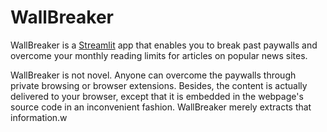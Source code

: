 # WallBreaker
 WallBreaker is a [Streamlit](https://www.streamlit.io/) app that enables you to break past paywalls and overcome your monthly reading limits for articles on popular news sites.

WallBreaker is not novel. Anyone can overcome the paywalls through private browsing or browser extensions. Besides, the content is actually delivered to your browser, except that it is embedded in the webpage's source code in an inconvenient fashion. WallBreaker merely extracts that information.w
